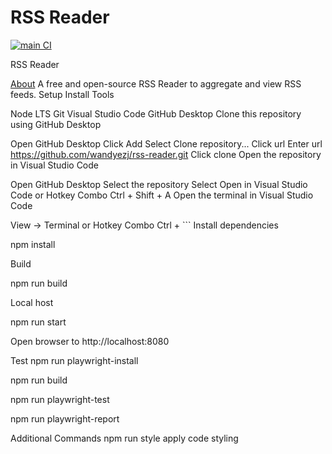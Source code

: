 # RSS Reader

[![main CI](https://github.com/wandyezj/rss-reader/actions/workflows/main.yml/badge.svg?branch=main)](https://github.com/wandyezj/rss-reader/actions/workflows/main.yml)

RSS Reader

[About](./docs/about.md)
A free and open-source RSS Reader to aggregate and view RSS feeds.
  Setup
Install Tools

Node LTS
Git
Visual Studio Code
GitHub Desktop
Clone this repository using GitHub Desktop

  Open GitHub Desktop
Click Add
Select Clone repository...
Click url
Enter url https://github.com/wandyezj/rss-reader.git
Click clone
Open the repository in Visual Studio Code

Open GitHub Desktop
Select the repository
Select Open in Visual Studio Code or Hotkey Combo Ctrl + Shift + A
Open the terminal in Visual Studio Code

View -> Terminal or Hotkey Combo Ctrl + ```
Install dependencies

npm install

Build

npm run build

Local host

npm run start

Open browser to http://localhost:8080

Test
npm run playwright-install

npm run build

npm run playwright-test

npm run playwright-report

Additional Commands
npm run style
apply code styling

